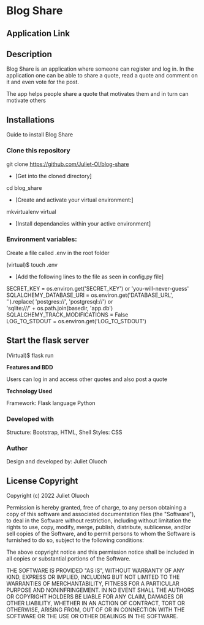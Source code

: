 # Blog Share

## Application Link



## Description

Blog Share is an application where someone can register and log in. In the application one can be able to share a quote, read a quote and comment on it and even vote for the post. 

The app helps people share a quote that motivates them and in turn can motivate others

## Installations

Guide to install Blog Share
 
### Clone this repository

 git clone https://github.com/Juliet-Ol/blog-share

 - [Get into the cloned directory]

 cd blog_share

 - [Create and activate your virtual environment:]

 mkvirtualenv virtual

 - [Install dependancies within your active environment]

 ### Environment variables:

 Create a file called .env in the root folder

 (virtual)$ touch .env

 - [Add the following lines to the file as seen in config.py file]

SECRET_KEY = os.environ.get('SECRET_KEY') or 'you-will-never-guess'
SQLALCHEMY_DATABASE_URI = os.environ.get('DATABASE_URL', '').replace(
    'postgres://', 'postgresql://') or\
    'sqlite:///' + os.path.join(basedir, 'app.db')
SQLALCHEMY_TRACK_MODIFICATIONS = False  
LOG_TO_STDOUT = os.environ.get('LOG_TO_STDOUT')

## Start the flask server

(Virtual)$ flask run

**Features and BDD**

Users can log in and access other quotes and also post a quote

**Technology Used**

Framework: Flask language Python

### Developed with

Structure: Bootstrap, HTML, Shell
Styles: CSS


### Author

Design and developed by: Juliet Oluoch


## License Copyright

Copyright (c) 2022 Juliet Oluoch

Permission is hereby granted, free of charge, to any person obtaining a copy of this software and associated documentation files (the "Software"), to deal in the Software without restriction, including without limitation the rights to use, copy, modify, merge, publish, distribute, sublicense, and/or sell copies of the Software, and to permit persons to whom the Software is furnished to do so, subject to the following conditions:

The above copyright notice and this permission notice shall be included in all copies or substantial portions of the Software.

THE SOFTWARE IS PROVIDED "AS IS", WITHOUT WARRANTY OF ANY KIND, EXPRESS OR IMPLIED, INCLUDING BUT NOT LIMITED TO THE WARRANTIES OF MERCHANTABILITY, FITNESS FOR A PARTICULAR PURPOSE AND NONINFRINGEMENT. IN NO EVENT SHALL THE AUTHORS OR COPYRIGHT HOLDERS BE LIABLE FOR ANY CLAIM, DAMAGES OR OTHER LIABILITY, WHETHER IN AN ACTION OF CONTRACT, TORT OR OTHERWISE, ARISING FROM, OUT OF OR IN CONNECTION WITH THE SOFTWARE OR THE USE OR OTHER DEALINGS IN THE SOFTWARE.